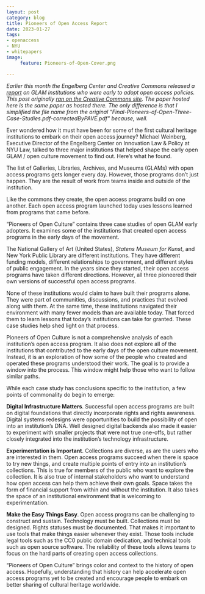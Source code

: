 ```yaml
---
layout: post
category: blog
title: Pioneers of Open Access Report
date: 2023-01-27
tags:
- openaccess
- NYU
- whitepapers
image:
     feature: Pioneers-of-Open-Cover.png

---
```


*Earlier this month the Engelberg Center and Creative Commons released a [report](/docs/Pioneers-of-Open-Three-Case-Studies.pdf) on GLAM institutions who were early to adopt open access policies.  This post originally [ran on the Creative Commons site](https://creativecommons.org/2023/01/12/pioneers-of-open-culture-a-look-back-at-how-open-access-happened-at-three-early-adopters/).  The paper hosted here is the same paper as hosted there.  The only difference is that I simplified the file name from the original "Final-Pioneers-of-Open-Three-Case-Studies.pdf-correctedByPAVE.pdf" because, well.* 

Ever wondered how it must have been for some of the first cultural heritage institutions to embark on their open access journey? Michael Weinberg, Executive Director of the Engelberg Center on Innovation Law & Policy at NYU Law, talked to three major institutions that helped shape the early open GLAM / open culture movement to find out. Here’s what he found. 

The list of Galleries, Libraries, Archives, and Museums (GLAMs) with open access programs gets longer every day. However, those programs don’t just happen. They are the result of work from teams inside and outside of the institution.

Like the commons they create, the open access programs build on one another.  Each open access program launched today uses lessons learned from programs that came before.

“Pioneers of Open Culture” contains three case studies of open GLAM early adopters.  It examines some of the institutions that created open access programs in the early days of the movement.  

The National Gallery of Art (United States), *Statens Museum for Kunst*, and New York Public Library are different institutions. They have different funding models, different relationships to government, and different styles of public engagement.  In the years since they started, their open access programs have taken different directions.  However, all three pioneered their own versions of successful open access programs.

None of these institutions would claim to have built their programs alone.  They were part of communities, discussions, and practices that evolved along with them.  At the same time, these institutions navigated their environment with many fewer models than are available today.  That forced them to learn lessons that today’s institutions can take for granted.  These case studies help shed light on that process.   

Pioneers of Open Culture is not a comprehensive analysis of each institution’s open access program.  It also does not explore all of the institutions that contributed to the early days of the open culture movement.  Instead, it is an exploration of how some of the people who created and operated these programs understood their work.  The goal is to provide a window into the process. This window might help those who want to follow similar paths.

While each case study has conclusions specific to the institution, a few points of commonality do begin to emerge:

**Digital Infrastructure Matters**.  Successful open access programs are built on digital foundations that directly incorporate rights and rights awareness.  Digital systems redesigns were opportunities to build the possibility of open into an institution’s DNA.  Well designed digital backends also made it easier to experiment with smaller projects that were not true one-offs, but rather closely integrated into the institution’s technology infrastructure.

**Experimentation is Important**.  Collections are diverse, as are the users who are interested in them. Open access programs succeed when there is space to try new things, and create multiple points of entry into an institution’s collections. This is true for members of the public who want to explore the collection.  It is also true of internal stakeholders who want to understand how open access can help them achieve their own goals.  Space takes the form of financial support from within and without the institution.  It also takes the space of an institutional environment that is welcoming to experimentation.

**Make the Easy Things Easy**.   Open access programs can be challenging to construct and sustain.  Technology must be built.  Collections must be designed.  Rights statuses must be documented.  That makes it important to use tools that make things easier whenever they exist.  Those tools include legal tools such as the CC0 public domain dedication, and technical tools such as open source software.  The reliability of these tools allows teams to focus on the hard parts of creating open access collections.

“Pioneers of Open Culture” brings color and context to the history of open access.  Hopefully, understanding that history can help accelerate open access programs yet to be created and encourage people to embark on better sharing of cultural heritage worldwide.  
